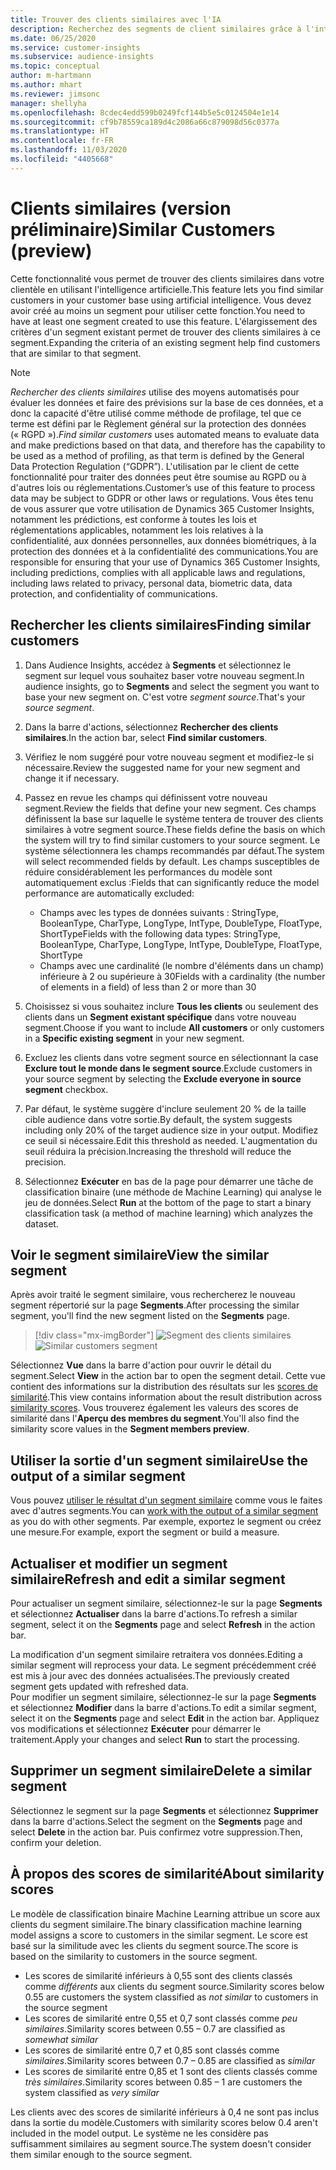 ```yaml
---
title: Trouver des clients similaires avec l'IA
description: Recherchez des segments de client similaires grâce à l'intelligence artificielle.
ms.date: 06/25/2020
ms.service: customer-insights
ms.subservice: audience-insights
ms.topic: conceptual
author: m-hartmann
ms.author: mhart
ms.reviewer: jimsonc
manager: shellyha
ms.openlocfilehash: 8cdec4edd599b0249fcf144b5e5c0124504e1e14
ms.sourcegitcommit: cf9b78559ca189d4c2086a66c879098d56c0377a
ms.translationtype: HT
ms.contentlocale: fr-FR
ms.lasthandoff: 11/03/2020
ms.locfileid: "4405668"
---
```

# <a name="similar-customers-preview"></a><span data-ttu-id="ed2f7-103">Clients similaires (version préliminaire)</span><span class="sxs-lookup"><span data-stu-id="ed2f7-103">Similar Customers (preview)</span></span>

<span data-ttu-id="ed2f7-104">Cette fonctionnalité vous permet de trouver des clients similaires dans votre clientèle en utilisant l'intelligence artificielle.</span><span class="sxs-lookup"><span data-stu-id="ed2f7-104">This feature lets you find similar customers in your customer base using artificial intelligence.</span></span> <span data-ttu-id="ed2f7-105">Vous devez avoir créé au moins un segment pour utiliser cette fonction.</span><span class="sxs-lookup"><span data-stu-id="ed2f7-105">You need to have at least one segment created to use this feature.</span></span> <span data-ttu-id="ed2f7-106">L'élargissement des critères d'un segment existant permet de trouver des clients similaires à ce segment.</span><span class="sxs-lookup"><span data-stu-id="ed2f7-106">Expanding the criteria of an existing segment help find customers that are similar to that segment.</span></span>

> [!NOTE]
> <span data-ttu-id="ed2f7-107">*Rechercher des clients similaires* utilise des moyens automatisés pour évaluer les données et faire des prévisions sur la base de ces données, et a donc la capacité d'être utilisé comme méthode de profilage, tel que ce terme est défini par le Règlement général sur la protection des données (« RGPD »).</span><span class="sxs-lookup"><span data-stu-id="ed2f7-107">*Find similar customers* uses automated means to evaluate data and make predictions based on that data, and therefore has the capability to be used as a method of profiling, as that term is defined by the General Data Protection Regulation (“GDPR”).</span></span> <span data-ttu-id="ed2f7-108">L'utilisation par le client de cette fonctionnalité pour traiter des données peut être soumise au RGPD ou à d'autres lois ou réglementations.</span><span class="sxs-lookup"><span data-stu-id="ed2f7-108">Customer’s use of this feature to process data may be subject to GDPR or other laws or regulations.</span></span> <span data-ttu-id="ed2f7-109">Vous êtes tenu de vous assurer que votre utilisation de Dynamics 365 Customer Insights, notamment les prédictions, est conforme à toutes les lois et réglementations applicables, notamment les lois relatives à la confidentialité, aux données personnelles, aux données biométriques, à la protection des données et à la confidentialité des communications.</span><span class="sxs-lookup"><span data-stu-id="ed2f7-109">You are responsible for ensuring that your use of Dynamics 365 Customer Insights, including predictions, complies with all applicable laws and regulations, including laws related to privacy, personal data, biometric data, data protection, and confidentiality of communications.</span></span>

## <a name="finding-similar-customers"></a><span data-ttu-id="ed2f7-110">Rechercher les clients similaires</span><span class="sxs-lookup"><span data-stu-id="ed2f7-110">Finding similar customers</span></span>

1. <span data-ttu-id="ed2f7-111">Dans Audience Insights, accédez à **Segments** et sélectionnez le segment sur lequel vous souhaitez baser votre nouveau segment.</span><span class="sxs-lookup"><span data-stu-id="ed2f7-111">In audience insights, go to **Segments** and select the segment you want to base your new segment on.</span></span> <span data-ttu-id="ed2f7-112">C'est votre *segment source*.</span><span class="sxs-lookup"><span data-stu-id="ed2f7-112">That's your *source segment*.</span></span>

1. <span data-ttu-id="ed2f7-113">Dans la barre d'actions, sélectionnez **Rechercher des clients similaires**.</span><span class="sxs-lookup"><span data-stu-id="ed2f7-113">In the action bar, select **Find similar customers**.</span></span>

1. <span data-ttu-id="ed2f7-114">Vérifiez le nom suggéré pour votre nouveau segment et modifiez-le si nécessaire.</span><span class="sxs-lookup"><span data-stu-id="ed2f7-114">Review the suggested name for your new segment and change it if necessary.</span></span>

1. <span data-ttu-id="ed2f7-115">Passez en revue les champs qui définissent votre nouveau segment.</span><span class="sxs-lookup"><span data-stu-id="ed2f7-115">Review the fields that define your new segment.</span></span> <span data-ttu-id="ed2f7-116">Ces champs définissent la base sur laquelle le système tentera de trouver des clients similaires à votre segment source.</span><span class="sxs-lookup"><span data-stu-id="ed2f7-116">These fields define the basis on which the system will try to find similar customers to your source segment.</span></span> <span data-ttu-id="ed2f7-117">Le système sélectionnera les champs recommandés par défaut.</span><span class="sxs-lookup"><span data-stu-id="ed2f7-117">The system will select recommended fields by default.</span></span>
  <span data-ttu-id="ed2f7-118">Les champs susceptibles de réduire considérablement les performances du modèle sont automatiquement exclus :</span><span class="sxs-lookup"><span data-stu-id="ed2f7-118">Fields that can significantly reduce the model performance are automatically excluded:</span></span>
  
   - <span data-ttu-id="ed2f7-119">Champs avec les types de données suivants : StringType, BooleanType, CharType, LongType, IntType, DoubleType, FloatType, ShortType</span><span class="sxs-lookup"><span data-stu-id="ed2f7-119">Fields with the following data types: StringType, BooleanType, CharType, LongType, IntType, DoubleType, FloatType, ShortType</span></span>
   - <span data-ttu-id="ed2f7-120">Champs avec une cardinalité (le nombre d'éléments dans un champ) inférieure à 2 ou supérieure à 30</span><span class="sxs-lookup"><span data-stu-id="ed2f7-120">Fields with a cardinality (the number of elements in a field) of less than 2 or more than 30</span></span>

1. <span data-ttu-id="ed2f7-121">Choisissez si vous souhaitez inclure **Tous les clients** ou seulement des clients dans un **Segment existant spécifique** dans votre nouveau segment.</span><span class="sxs-lookup"><span data-stu-id="ed2f7-121">Choose if you want to include **All customers** or only customers in a **Specific existing segment** in your new segment.</span></span>

1. <span data-ttu-id="ed2f7-122">Excluez les clients dans votre segment source en sélectionnant la case **Exclure tout le monde dans le segment source**.</span><span class="sxs-lookup"><span data-stu-id="ed2f7-122">Exclude customers in your source segment by selecting the **Exclude everyone in source segment** checkbox.</span></span>

1. <span data-ttu-id="ed2f7-123">Par défaut, le système suggère d'inclure seulement 20 % de la taille cible audience dans votre sortie.</span><span class="sxs-lookup"><span data-stu-id="ed2f7-123">By default, the system suggests including only 20% of the target audience size in your output.</span></span> <span data-ttu-id="ed2f7-124">Modifiez ce seuil si nécessaire.</span><span class="sxs-lookup"><span data-stu-id="ed2f7-124">Edit this threshold as needed.</span></span> <span data-ttu-id="ed2f7-125">L'augmentation du seuil réduira la précision.</span><span class="sxs-lookup"><span data-stu-id="ed2f7-125">Increasing the threshold will reduce the precision.</span></span>

1. <span data-ttu-id="ed2f7-126">Sélectionnez **Exécuter** en bas de la page pour démarrer une tâche de classification binaire (une méthode de Machine Learning) qui analyse le jeu de données.</span><span class="sxs-lookup"><span data-stu-id="ed2f7-126">Select **Run** at the bottom of the page to start a binary classification task (a method of machine learning) which analyzes the dataset.</span></span>

## <a name="view-the-similar-segment"></a><span data-ttu-id="ed2f7-127">Voir le segment similaire</span><span class="sxs-lookup"><span data-stu-id="ed2f7-127">View the similar segment</span></span>

<span data-ttu-id="ed2f7-128">Après avoir traité le segment similaire, vous rechercherez le nouveau segment répertorié sur la page **Segments**.</span><span class="sxs-lookup"><span data-stu-id="ed2f7-128">After processing the similar segment, you'll find the new segment listed on the **Segments** page.</span></span>

> [!div class="mx-imgBorder"]
> <span data-ttu-id="ed2f7-129">![Segment des clients similaires](media/expanded-segment.png "Segment des clients similaires")</span><span class="sxs-lookup"><span data-stu-id="ed2f7-129">![Similar customers segment](media/expanded-segment.png "Similar customers segment")</span></span>

<span data-ttu-id="ed2f7-130">Sélectionnez **Vue** dans la barre d'action pour ouvrir le détail du segment.</span><span class="sxs-lookup"><span data-stu-id="ed2f7-130">Select **View** in the action bar to open the segment detail.</span></span> <span data-ttu-id="ed2f7-131">Cette vue contient des informations sur la distribution des résultats sur les [scores de similarité](#about-similarity-scores).</span><span class="sxs-lookup"><span data-stu-id="ed2f7-131">This view contains information about the result distribution across [similarity scores](#about-similarity-scores).</span></span> <span data-ttu-id="ed2f7-132">Vous trouverez également les valeurs des scores de similarité dans l'**Aperçu des membres du segment**.</span><span class="sxs-lookup"><span data-stu-id="ed2f7-132">You'll also find the similarity score values in the **Segment members preview**.</span></span>

## <a name="use-the-output-of-a-similar-segment"></a><span data-ttu-id="ed2f7-133">Utiliser la sortie d'un segment similaire</span><span class="sxs-lookup"><span data-stu-id="ed2f7-133">Use the output of a similar segment</span></span>

<span data-ttu-id="ed2f7-134">Vous pouvez [utiliser le résultat d'un segment similaire](segments.md) comme vous le faites avec d'autres segments.</span><span class="sxs-lookup"><span data-stu-id="ed2f7-134">You can [work with the output of a similar segment](segments.md) as you do with other segments.</span></span> <span data-ttu-id="ed2f7-135">Par exemple, exportez le segment ou créez une mesure.</span><span class="sxs-lookup"><span data-stu-id="ed2f7-135">For example, export the segment or build a measure.</span></span>

## <a name="refresh-and-edit-a-similar-segment"></a><span data-ttu-id="ed2f7-136">Actualiser et modifier un segment similaire</span><span class="sxs-lookup"><span data-stu-id="ed2f7-136">Refresh and edit a similar segment</span></span>

<span data-ttu-id="ed2f7-137">Pour actualiser un segment similaire, sélectionnez-le sur la page **Segments** et sélectionnez **Actualiser** dans la barre d'actions.</span><span class="sxs-lookup"><span data-stu-id="ed2f7-137">To refresh a similar segment, select it on the **Segments** page and select **Refresh** in the action bar.</span></span>

<span data-ttu-id="ed2f7-138">La modification d'un segment similaire retraitera vos données.</span><span class="sxs-lookup"><span data-stu-id="ed2f7-138">Editing a similar segment will reprocess your data.</span></span> <span data-ttu-id="ed2f7-139">Le segment précédemment créé est mis à jour avec des données actualisées.</span><span class="sxs-lookup"><span data-stu-id="ed2f7-139">The previously created segment gets updated with refreshed data.</span></span>    
<span data-ttu-id="ed2f7-140">Pour modifier un segment similaire, sélectionnez-le sur la page **Segments** et sélectionnez **Modifier** dans la barre d'actions.</span><span class="sxs-lookup"><span data-stu-id="ed2f7-140">To edit a similar segment, select it on the **Segments** page and select **Edit** in the action bar.</span></span> <span data-ttu-id="ed2f7-141">Appliquez vos modifications et sélectionnez **Exécuter** pour démarrer le traitement.</span><span class="sxs-lookup"><span data-stu-id="ed2f7-141">Apply your changes and select **Run** to start the processing.</span></span>

## <a name="delete-a-similar-segment"></a><span data-ttu-id="ed2f7-142">Supprimer un segment similaire</span><span class="sxs-lookup"><span data-stu-id="ed2f7-142">Delete a similar segment</span></span>

<span data-ttu-id="ed2f7-143">Sélectionnez le segment sur la page **Segments** et sélectionnez **Supprimer** dans la barre d'actions.</span><span class="sxs-lookup"><span data-stu-id="ed2f7-143">Select the segment on the **Segments** page and select **Delete** in the action bar.</span></span> <span data-ttu-id="ed2f7-144">Puis confirmez votre suppression.</span><span class="sxs-lookup"><span data-stu-id="ed2f7-144">Then, confirm your deletion.</span></span>

## <a name="about-similarity-scores"></a><span data-ttu-id="ed2f7-145">À propos des scores de similarité</span><span class="sxs-lookup"><span data-stu-id="ed2f7-145">About similarity scores</span></span>

<span data-ttu-id="ed2f7-146">Le modèle de classification binaire Machine Learning attribue un score aux clients du segment similaire.</span><span class="sxs-lookup"><span data-stu-id="ed2f7-146">The binary classification machine learning model assigns a score to customers in the similar segment.</span></span> <span data-ttu-id="ed2f7-147">Le score est basé sur la similitude avec les clients du segment source.</span><span class="sxs-lookup"><span data-stu-id="ed2f7-147">The score is based on the similarity to customers in the source segment.</span></span>

- <span data-ttu-id="ed2f7-148">Les scores de similarité inférieurs à 0,55 sont des clients classés comme *différents* aux clients du segment source.</span><span class="sxs-lookup"><span data-stu-id="ed2f7-148">Similarity scores below 0.55 are customers the system classified as *not similar* to customers in the source segment</span></span>
- <span data-ttu-id="ed2f7-149">Les scores de similarité entre 0,55 et 0,7 sont classés comme *peu similaires*.</span><span class="sxs-lookup"><span data-stu-id="ed2f7-149">Similarity scores between 0.55 – 0.7 are classified as *somewhat similar*</span></span>
- <span data-ttu-id="ed2f7-150">Les scores de similarité entre 0,7 et 0,85 sont classés comme *similaires*.</span><span class="sxs-lookup"><span data-stu-id="ed2f7-150">Similarity scores between 0.7 – 0.85 are classified as *similar*</span></span>
- <span data-ttu-id="ed2f7-151">Les scores de similarité entre 0,85 et 1 sont des clients classés comme *très similaires*.</span><span class="sxs-lookup"><span data-stu-id="ed2f7-151">Similarity scores between 0.85 – 1 are customers the system classified as *very similar*</span></span>

<span data-ttu-id="ed2f7-152">Les clients avec des scores de similarité inférieurs à 0,4 ne sont pas inclus dans la sortie du modèle.</span><span class="sxs-lookup"><span data-stu-id="ed2f7-152">Customers with similarity scores below 0.4 aren't included in the model output.</span></span> <span data-ttu-id="ed2f7-153">Le système ne les considère pas suffisamment similaires au segment source.</span><span class="sxs-lookup"><span data-stu-id="ed2f7-153">The system doesn't consider them similar enough to the source segment.</span></span>
